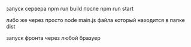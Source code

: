 запуск сервера npm run build после npm run start

либо же через просто node main.js файла который находится в папке dist

запуск фронта через любой бразуер
